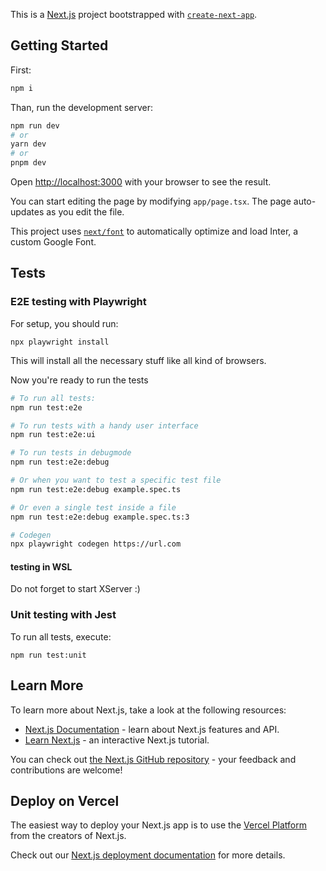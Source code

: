 This is a [Next.js](https://nextjs.org/) project bootstrapped with [`create-next-app`](https://github.com/vercel/next.js/tree/canary/packages/create-next-app).

## Getting Started

First:

```bash
npm i
```

Than, run the development server:

```bash
npm run dev
# or
yarn dev
# or
pnpm dev
```

Open [http://localhost:3000](http://localhost:3000) with your browser to see the result.

You can start editing the page by modifying `app/page.tsx`. The page auto-updates as you edit the file.

This project uses [`next/font`](https://nextjs.org/docs/basic-features/font-optimization) to automatically optimize and load Inter, a custom Google Font.

## Tests

### E2E testing with Playwright

For setup, you should run:

`npx playwright install`

This will install all the necessary stuff like all kind of browsers.

Now you're ready to run the tests

```bash
# To run all tests:
npm run test:e2e

# To run tests with a handy user interface
npm run test:e2e:ui

# To run tests in debugmode
npm run test:e2e:debug

# Or when you want to test a specific test file
npm run test:e2e:debug example.spec.ts

# Or even a single test inside a file
npm run test:e2e:debug example.spec.ts:3

# Codegen
npx playwright codegen https://url.com
```

#### testing in WSL

Do not forget to start XServer :)

### Unit testing with Jest

To run all tests, execute:

`npm run test:unit`

## Learn More

To learn more about Next.js, take a look at the following resources:

- [Next.js Documentation](https://nextjs.org/docs) - learn about Next.js features and API.
- [Learn Next.js](https://nextjs.org/learn) - an interactive Next.js tutorial.

You can check out [the Next.js GitHub repository](https://github.com/vercel/next.js/) - your feedback and contributions are welcome!

## Deploy on Vercel

The easiest way to deploy your Next.js app is to use the [Vercel Platform](https://vercel.com/new?utm_medium=default-template&filter=next.js&utm_source=create-next-app&utm_campaign=create-next-app-readme) from the creators of Next.js.

Check out our [Next.js deployment documentation](https://nextjs.org/docs/deployment) for more details.
